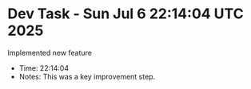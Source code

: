 # Dev Task - Sun Jul  6 22:14:04 UTC 2025
Implemented new feature
- Time: 22:14:04
- Notes: This was a key improvement step.
